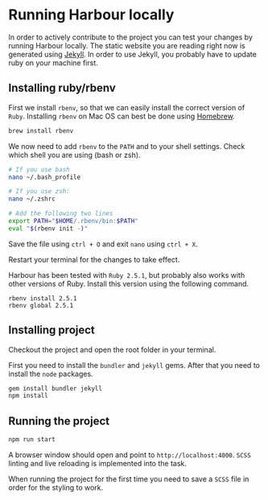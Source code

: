 # Running Harbour locally

In order to actively contribute to the project you can test your changes by running Harbour locally. The static website you are reading right now is generated using [Jekyll](https://jekyllrb.com/). In order to use Jekyll, you probably have to update ruby on your machine first.

## Installing ruby/rbenv

First we install `rbenv`, so that we can easily install the correct version of `Ruby`. Installing `rbenv` on Mac OS can best be done using [Homebrew](https://brew.sh/).

```bash
brew install rbenv
```

We now need to add `rbenv` to the `PATH` and to your shell settings. Check which shell you are using (bash or zsh).

```bash
# If you use bash 
nano ~/.bash_profile

# If you use zsh:
nano ~/.zshrc

# Add the following two lines
export PATH="$HOME/.rbenv/bin:$PATH"
eval "$(rbenv init -)"
```

Save the file using `ctrl + O` and exit `nano` using `ctrl + X`.

Restart your terminal for the changes to take effect.

Harbour has been tested with `Ruby 2.5.1`, but probably also works with other versions of Ruby. Install this version using the following command.

```
rbenv install 2.5.1
rbenv global 2.5.1
```

## Installing project

Checkout the project and open the root folder in your terminal. 

First you need to install the `bundler` and `jekyll` gems. After that you need to install the `node` packages.

```bash
gem install bundler jekyll
npm install
```

## Running the project

```bash
npm run start
```

A browser window should open and point to `http://localhost:4000`. `SCSS` linting and live reloading is implemented into the task. 

When running the project for the first time you need to save a `SCSS` file in order for the styling to work.